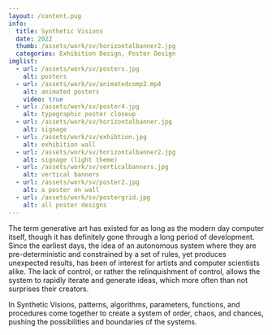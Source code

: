 ```yaml
---
layout: /content.pug
info:
  title: Synthetic Visions
  date: 2022
  thumb: /assets/work/sv/horizontalbanner2.jpg
  categories: Exhibition Design, Poster Design
imglist:
  - url: /assets/work/sv/posters.jpg
    alt: posters
  - url: /assets/work/sv/animatedcomp2.mp4
    alt: animated posters
    video: true
  - url: /assets/work/sv/poster4.jpg
    alt: typographic poster closeup
  - url: /assets/work/sv/horizontalbanner.jpg
    alt: signage
  - url: /assets/work/sv/exhibtion.jpg
    alt: exhibition wall
  - url: /assets/work/sv/horizontalbanner2.jpg
    alt: signage (light theme)
  - url: /assets/work/sv/verticalbanners.jpg
    alt: vertical banners
  - url: /assets/work/sv/poster2.jpg
    alt: a poster on wall
  - url: /assets/work/sv/postergrid.jpg
    alt: all poster designs
---
```

The term generative art has existed for as long as the modern day computer itself, though it has definitely gone through a long period of development. Since the earliest days, the idea of an autonomous system where they are pre-deterministic and constrained by a set of rules, yet produces unexpected results, has been of interest for artists and computer scientists alike. The lack of control, or rather the relinquishment of control, allows the system to rapidly iterate and generate ideas, which more often than not surprises their creators.

In Synthetic Visions, patterns, algorithms, parameters, functions, and procedures come together to create a system of order, chaos, and chances, pushing the possibilities and boundaries of the systems.